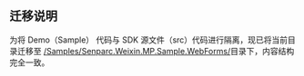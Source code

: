 ## 迁移说明

为将 Demo（Sample） 代码与 SDK 源文件（src）代码进行隔离，现已将当前目录迁移至 [/Samples/Senparc.Weixin.MP.Sample.WebForms/](../../../Samples/Senparc.Weixin.MP.Sample.WebForms/)目录下，内容结构完全一致。